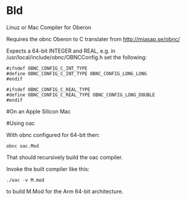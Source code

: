 # Bld
Linuz or Mac Compiler for Oberon

Requires the obnc Oberon to C translater from http://miasap.se/obnc/

Expects a 64-bit INTEGER and REAL, e.g. in /usr/local/include/obnc/OBNCConfig.h set the following:
```
#ifndef OBNC_CONFIG_C_INT_TYPE
#define OBNC_CONFIG_C_INT_TYPE OBNC_CONFIG_LONG_LONG
#endif

#ifndef OBNC_CONFIG_C_REAL_TYPE
#define OBNC_CONFIG_C_REAL_TYPE OBNC_CONFIG_LONG_DOUBLE
#endif
```

#On an Apple Silicon Mac


#Using oac

With obnc configured for 64-bit then:

`obnc oac.Mod`

That should recursively build the oac compiler.

Invoke the built compiler like this:

`./oac -v M.mod`

to build M.Mod for the Arm 64-bit architecture.
